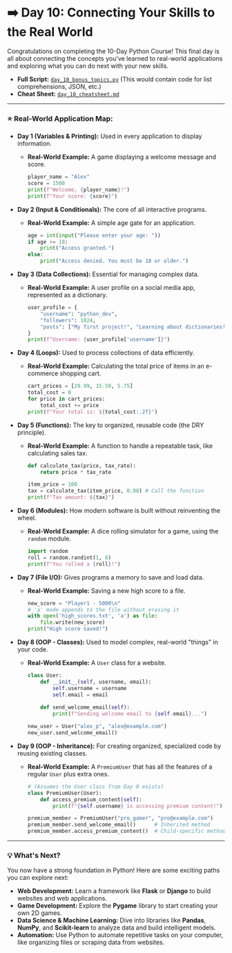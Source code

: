 # ➡️ Day 10: Connecting Your Skills to the Real World

Congratulations on completing the 10-Day Python Course! This final day is all about connecting the concepts you've learned to real-world applications and exploring what you can do next with your new skills.

* **Full Script:** [`day_10_bonus_topics.py`](./day_10_bonus_topics.py) (This would contain code for list comprehensions, JSON, etc.)
* **Cheat Sheet:** [`day_10_cheatsheet.md`](./day_10_cheatsheet.md)

---

### ⭐ Real-World Application Map:

* **Day 1 (Variables & Printing):** Used in every application to display information.
    * **Real-World Example:** A game displaying a welcome message and score.
        ```python
        player_name = "Alex"
        score = 1500
        print(f"Welcome, {player_name}!")
        print(f"Your score: {score}")
        ```

* **Day 2 (Input & Conditionals):** The core of all interactive programs.
    * **Real-World Example:** A simple age gate for an application.
        ```python
        age = int(input("Please enter your age: "))
        if age >= 18:
            print("Access granted.")
        else:
            print("Access denied. You must be 18 or older.")
        ```

* **Day 3 (Data Collections):** Essential for managing complex data.
    * **Real-World Example:** A user profile on a social media app, represented as a dictionary.
        ```python
        user_profile = {
            "username": "python_dev",
            "followers": 1024,
            "posts": ["My first project!", "Learning about dictionaries!"]
        }
        print(f"Username: {user_profile['username']}")
        ```

* **Day 4 (Loops):** Used to process collections of data efficiently.
    * **Real-World Example:** Calculating the total price of items in an e-commerce shopping cart.
        ```python
        cart_prices = [29.99, 15.50, 5.75]
        total_cost = 0
        for price in cart_prices:
            total_cost += price
        print(f"Your total is: ${total_cost:.2f}")
        ```

* **Day 5 (Functions):** The key to organized, reusable code (the DRY principle).
    * **Real-World Example:** A function to handle a repeatable task, like calculating sales tax.
        ```python
        def calculate_tax(price, tax_rate):
            return price * tax_rate

        item_price = 100
        tax = calculate_tax(item_price, 0.08) # Call the function
        print(f"Tax amount: ${tax}")
        ```

* **Day 6 (Modules):** How modern software is built without reinventing the wheel.
    * **Real-World Example:** A dice rolling simulator for a game, using the `random` module.
        ```python
        import random
        roll = random.randint(1, 6)
        print(f"You rolled a {roll}!")
        ```

* **Day 7 (File I/O):** Gives programs a memory to save and load data.
    * **Real-World Example:** Saving a new high score to a file.
        ```python
        new_score = "Player1 - 5000\n"
        # 'a' mode appends to the file without erasing it
        with open('high_scores.txt', 'a') as file:
            file.write(new_score)
        print("High score saved!")
        ```

* **Day 8 (OOP - Classes):** Used to model complex, real-world "things" in your code.
    * **Real-World Example:** A `User` class for a website.
        ```python
        class User:
            def __init__(self, username, email):
                self.username = username
                self.email = email
            
            def send_welcome_email(self):
                print(f"Sending welcome email to {self.email}...")

        new_user = User("alex_p", "alex@example.com")
        new_user.send_welcome_email()
        ```

* **Day 9 (OOP - Inheritance):** For creating organized, specialized code by reusing existing classes.
    * **Real-World Example:** A `PremiumUser` that has all the features of a regular `User` plus extra ones.
        ```python
        # (Assumes the User class from Day 8 exists)
        class PremiumUser(User):
            def access_premium_content(self):
                print(f"{self.username} is accessing premium content!")

        premium_member = PremiumUser("pro_gamer", "pro@example.com")
        premium_member.send_welcome_email()      # Inherited method
        premium_member.access_premium_content()  # Child-specific method
        ```

---

### 💡 What's Next?

You now have a strong foundation in Python! Here are some exciting paths you can explore next:

* **Web Development:** Learn a framework like **Flask** or **Django** to build websites and web applications.
* **Game Development:** Explore the **Pygame** library to start creating your own 2D games.
* **Data Science & Machine Learning:** Dive into libraries like **Pandas**, **NumPy**, and **Scikit-learn** to analyze data and build intelligent models.
* **Automation:** Use Python to automate repetitive tasks on your computer, like organizing files or scraping data from websites.
